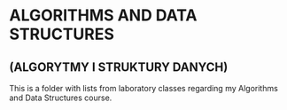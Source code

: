 # ALGORITHMS AND DATA STRUCTURES 
## (ALGORYTMY I STRUKTURY DANYCH)
This is a folder with lists from laboratory classes regarding my Algorithms and Data Structures course.
